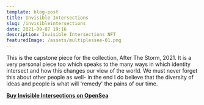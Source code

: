 ```yaml
---
template: blog-post
title: Invisible Intersections
slug: /invisibleintersections
date: 2021-09-07 19:16
description: Invisible Intersections NFT
featuredImage: /assets/multiplessee-01.png
---
```

This is the capstone piece for the collection, After The Storm, 2021. It is a very personal piece too which speaks to the many ways in which identity intersect and how this changes our view of the world. We must never forget this about other people as well- in the end I do believe that the diversity of ideas and people is what will 'remedy' the pains of our time.

**[Buy Invisible Intersections on OpenSea](https://opensea.io/assets/0x495f947276749ce646f68ac8c248420045cb7b5e/75511496996509083340559006059282024395904634734945582606826898922743563026433)**